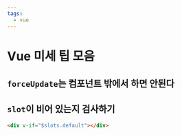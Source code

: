 ```yaml
---
tags:
  - vue
---
```


# Vue 미세 팁 모음

## `forceUpdate`는 컴포넌트 밖에서 하면 안된다

## `slot`이 비어 있는지 검사하기

```html
<div v-if="$slots.default"></div>
```
